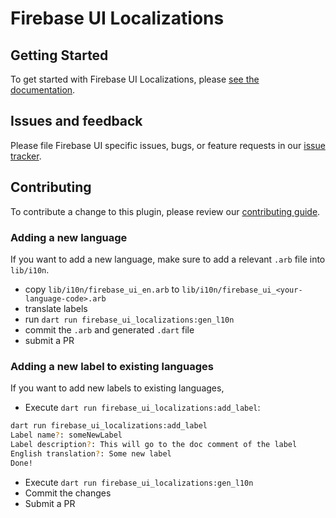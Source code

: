# Firebase UI Localizations

## Getting Started

To get started with Firebase UI Localizations, please [see the documentation](https://github.com/firebase/FirebaseUI-Flutter/blob/main/docs/firebase-ui-localizations.md).

## Issues and feedback

Please file Firebase UI specific issues, bugs, or feature requests in our [issue tracker](https://github.com/firebase/FirebaseUI-Flutter/issues).

## Contributing

To contribute a change to this plugin, please review our [contributing guide](https://github.com/firebase/FirebaseUI-Flutter/blob/main/CONTRIBUTING.md).

### Adding a new language

If you want to add a new language, make sure to add a relevant `.arb` file into `lib/i10n`.

- copy `lib/i10n/firebase_ui_en.arb` to `lib/i10n/firebase_ui_<your-language-code>.arb`
- translate labels
- run `dart run firebase_ui_localizations:gen_l10n`
- commit the `.arb` and generated `.dart` file
- submit a PR

### Adding a new label to existing languages

If you want to add new labels to existing languages,

- Execute `dart run firebase_ui_localizations:add_label`:

```bash
dart run firebase_ui_localizations:add_label
Label name?: someNewLabel
Label description?: This will go to the doc comment of the label
English translation?: Some new label
Done!
```

- Execute `dart run firebase_ui_localizations:gen_l10n`
- Commit the changes
- Submit a PR
